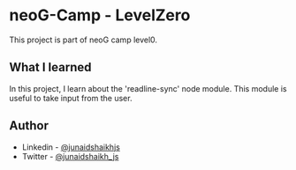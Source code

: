 # neoG-Camp - LevelZero

This project is part of neoG camp level0.

## What I learned

In this project, I learn about the 'readline-sync' node module. This module is useful to take input from the user.

## Author

- Linkedin - [@junaidshaikhjs](https://www.linkedin.com/in/junaidshaikhjs/)
- Twitter - [@junaidshaikh_js](https://twitter.com/junaidshaikh_js)
